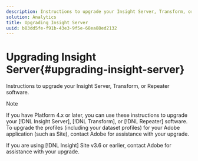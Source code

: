 ```yaml
---
description: Instructions to upgrade your Insight Server, Transform, or Repeater software.
solution: Analytics
title: Upgrading Insight Server
uuid: b83dd5fe-f91b-43e3-9f5e-68ea88ed2132
---
```


# Upgrading Insight Server{#upgrading-insight-server}

Instructions to upgrade your Insight Server, Transform, or Repeater software.

>[!NOTE]
>
>If you have Platform 4.x or later, you can use these instructions to upgrade your [!DNL Insight Server], [!DNL Transform], or [!DNL Repeater] software. To upgrade the profiles (including your dataset profiles) for your Adobe application (such as Site), contact Adobe for assistance with your upgrade.

If you are using [!DNL Insight] Site v3.6 or earlier, contact Adobe for assistance with your upgrade. 

